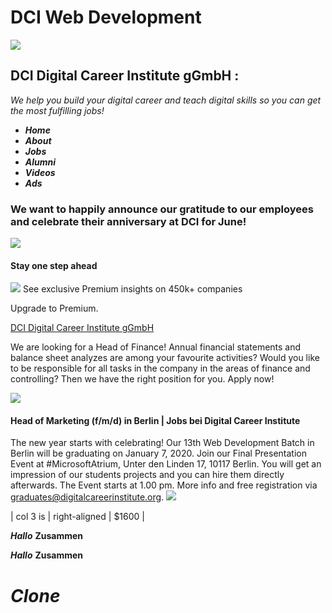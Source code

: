 # DCI Web Development

![](https://media-exp1.licdn.com/dms/image/C4D1BAQERTJPO07HuHg/company-background_10000/0?e=1591455600&v=beta&t=tVPjg8METWLa2a-8sxRozy3z80aYgzFXJJPsR-5B2Yo)

## **DCI Digital Career Institute gGmbH** :

*We help you build your digital career and teach digital skills so you can get the most fulfilling jobs!*

- ***Home***
- ***About***
- ***Jobs***
- ***Alumni***
- ***Videos***
- ***Ads***

### We want to happily announce our gratitude to our employees and celebrate their anniversary at DCI for June!

![](https://media-exp1.licdn.com/dms/image/C4E22AQE8BwSNipRG8Q/feedshare-shrink_2048_1536/0?e=1594252800&v=beta&t=2oO2yhb8yFqql2GygRttlYcSH7-yM4lQmIeMFf0jMjc)

#### Stay one step  ahead 

![](https://media-exp1.licdn.com/dms/image/C4E14AQFDxxI2mRnCCg/galapagos-inFeedBackgroundImage-analyzedImage/0?e=1591455600&v=beta&t=vE0YmeAmEYeK5gbGd6-0lIO17CiBwD2YCA_fHncJBNs)
See exclusive Premium insights on 450k+ companies

Upgrade to Premium.

[DCI Digital Career Institute gGmbH](https://www.linkedin.com/school/dci-digital-career-institute-gmbh/)

We are looking for a Head of Finance!
Annual financial statements and balance sheet analyzes are among your favourite activities? Would you like to be responsible for all tasks in the company in the areas of finance and controlling? Then we have the right position for you. Apply now!

![](https://we-are-hiring.cdn.personio.de/logos/3874/social/1c4311269095953e603e7b39bee1edd7.jpg) 
#### Head of Marketing (f/m/d) in Berlin | Jobs bei Digital Career Institute

The new year starts with celebrating!
Our 13th Web Development Batch in Berlin will be graduating on January 7, 2020.
Join our Final Presentation Event at #MicrosoftAtrium, Unter den Linden 17, 10117 Berlin.
You will get an impression of our students projects and you can hire them directly afterwards. The Event starts at 1.00 pm.
More info and free registration via graduates@digitalcareerinstitute.org.
![](https://media-exp1.licdn.com/dms/image/sync/C4D27AQExk0gvydEbMA/articleshare-shrink_800/0?e=1591459200&v=beta&t=G2UEhmQbTxxtVa7W_mGwd1CouNI3Yh8Zqut1SjU-6XU)


| col 3 is      | right-aligned | $1600 |

**_Hallo_**
**Zusammen**

**_Hallo_**
**Zusammen**

# *Clone*

